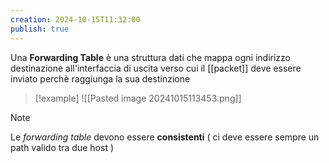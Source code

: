 ```yaml
---
creation: 2024-10-15T11:32:00
publish: true
---
```

Una **Forwarding Table** è una struttura dati che mappa ogni indirizzo destinazione all'interfaccia di uscita verso cui il [[packet]] deve essere inviato perchè raggiunga la sua destinzione

>[!example] 
>![[Pasted image 20241015113453.png]]

>[!note] 
>Le *forwarding table* devono essere **consistenti** ( ci deve essere sempre un path valido tra due host )

